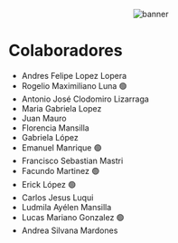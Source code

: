 <p align="center">
  <img src="https://drive.google.com/uc?export=view&id=1R-hpjR_RI8h8cK6rPnLC9uqDRu-Ydwbw" alt="banner"/>
</p>

# Colaboradores

- Andres Felipe Lopez Lopera
- Rogelio Maximiliano Luna :green_circle:
- Antonio José Clodomiro Lizarraga
- Maria Gabriela Lopez
- Juan Mauro
- Florencia Mansilla
- Gabriela López
- Emanuel Manrique :green_circle:
- Francisco Sebastian Mastri
- Facundo Martinez :green_circle:
- Erick	López :green_circle:
- Carlos Jesus Luqui
- Ludmila Ayélen Mansilla
- Lucas Mariano Gonzalez :green_circle:
- Andrea Silvana Mardones
